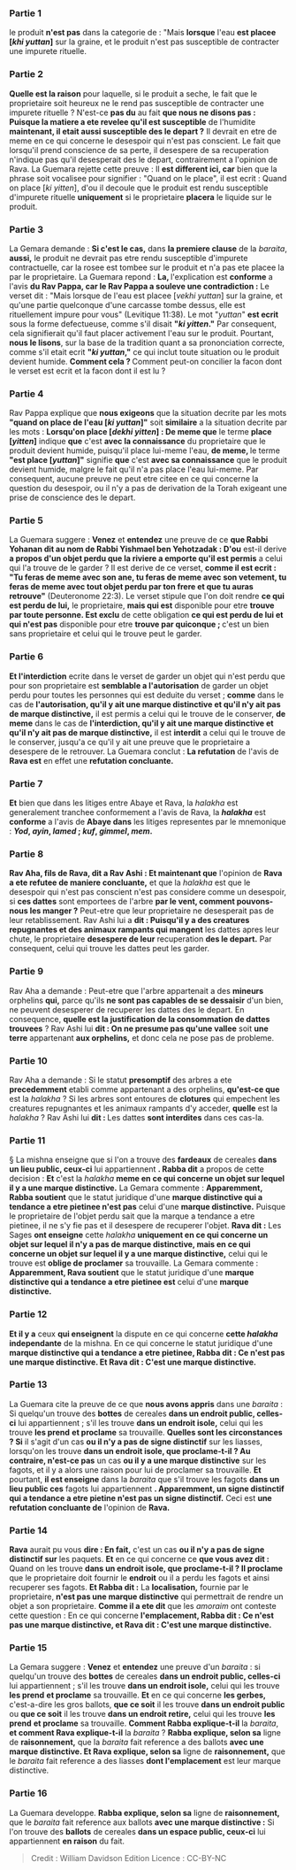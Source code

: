 
### Partie 1
le produit <b>n'est pas</b> dans la categorie de : "Mais <b>lorsque</b> l'eau <b>est placee [<i>khi yuttan</i>]</b> sur la graine, et le produit n'est pas susceptible de contracter une impurete rituelle.

### Partie 2
<b>Quelle est la raison</b> pour laquelle, si le produit a seche, le fait que le proprietaire soit heureux ne le rend pas susceptible de contracter une impurete rituelle ? N'est-ce <b>pas du</b> au fait <b>que nous ne disons pas : Puisque la matiere a ete revelee qu'il est susceptible</b> de l'humidite <b>maintenant, il etait aussi susceptible des le depart ?</b> Il devrait en etre de meme en ce qui concerne le desespoir qui n'est pas conscient. Le fait que lorsqu'il prend conscience de sa perte, il desespere de sa recuperation n'indique pas qu'il desesperait des le depart, contrairement a l'opinion de Rava. La Guemara rejette cette preuve : Il <b>est different ici, car</b> bien que la phrase soit vocalisee pour signifier : "Quand on le place", il est ecrit : Quand on place [<i>ki yitten</i>],</b> d'ou il decoule que le produit est rendu susceptible d'impurete rituelle <b>uniquement</b> si le proprietaire <b>placera</b> le liquide sur le produit.

### Partie 3
La Gemara demande : <b>Si c'est le cas,</b> dans <b>la premiere clause</b> de la <i>baraita</i>, <b>aussi,</b> le produit ne devrait pas etre rendu susceptible d'impurete contractuelle, car la rosee est tombee sur le produit et n'a pas ete placee la par le proprietaire. La Guemara repond : <b>La, </b> l'explication est <b>conforme</b> a l'avis <b>du Rav Pappa, car le Rav Pappa a souleve une contradiction :</b> Le verset dit : "Mais lorsque de l'eau est placee [<i>vekhi yuttan</i>] sur la graine, et qu'une partie quelconque d'une carcasse tombe dessus, elle est rituellement impure pour vous" (Levitique 11:38). Le mot "<i>yuttan</i>" <b>est ecrit</b> sous la forme defectueuse, comme s'il disait <b>"<i>ki yitten</i>."</b> Par consequent, cela signifierait qu'il faut placer activement l'eau sur le produit. Pourtant, <b>nous le lisons</b>, sur la base de la tradition quant a sa prononciation correcte, comme s'il etait ecrit <b>"<i>ki yuttan</i>,"</b> ce qui inclut toute situation ou le produit devient humide. <b>Comment cela ? </b> Comment peut-on concilier la facon dont le verset est ecrit et la facon dont il est lu ?

### Partie 4
Rav Pappa explique que <b>nous exigeons</b> que la situation decrite par les mots <b>"quand on place de l'eau [<i>ki yuttan</i>]"</b> soit <b>similaire</b> a la situation decrite par les mots : <b>Lorsqu'on place [<i>dekhi yitten</i>] : De meme que</b> le terme <b>place [<i>yitten</i>]</b> indique <b>que</b> c'est <b>avec la connaissance</b> du proprietaire que le produit devient humide, puisqu'il place lui-meme l'eau, <b>de meme, </b> le terme <b>"est place [<i>yuttan</i>]"</b> signifie <b>que</b> c'est <b>avec sa connaissance</b> que le produit devient humide, malgre le fait qu'il n'a pas place l'eau lui-meme. Par consequent, aucune preuve ne peut etre citee en ce qui concerne la question du desespoir, ou il n'y a pas de derivation de la Torah exigeant une prise de conscience des le depart.

### Partie 5
La Guemara suggere : <b>Venez</b> et <b>entendez</b> une preuve de ce <b>que Rabbi Yohanan dit au nom de Rabbi Yishmael ben Yehotzadak : D'ou</b> est-il derive <b>a propos d'un objet perdu que la riviere a emporte qu'il est permis</b> a celui qui l'a trouve de le garder ? Il est derive de ce verset, <b>comme il est ecrit : "Tu feras de meme avec son ane, tu feras de meme avec son vetement, tu feras de meme avec tout objet perdu par ton frere et que tu auras retrouve"</b> (Deuteronome 22:3). Le verset stipule que l'on doit rendre <b>ce qui est perdu de lui,</b> le proprietaire, <b>mais qui est</b> disponible pour etre <b>trouve par toute personne. Est exclu</b> de cette obligation <b>ce qui est perdu de lui et qui n'est pas</b> disponible pour etre <b>trouve par quiconque ; </b> c'est un bien sans proprietaire et celui qui le trouve peut le garder.

### Partie 6
<b>Et l'interdiction</b> ecrite dans le verset de garder un objet qui n'est perdu que pour son proprietaire est <b>semblable a l'autorisation</b> de garder un objet perdu pour toutes les personnes qui est deduite du verset ; <b>comme</b> dans le cas de <b>l'autorisation, qu'il y ait une marque distinctive et qu'il n'y ait pas de marque distinctive,</b> il est permis a celui qui le trouve de le conserver, <b>de meme</b> dans le cas de <b>l'interdiction, qu'il y ait une marque distinctive et qu'il n'y ait pas de marque distinctive,</b> il est <b>interdit</b> a celui qui le trouve de le conserver, jusqu'a ce qu'il y ait une preuve que le proprietaire a desespere de le retrouver. La Guemara conclut : <b>La refutation</b> de l'avis de <b>Rava est</b> en effet une <b>refutation concluante.</b>

### Partie 7
<b>Et</b> bien que dans les litiges entre Abaye et Rava, la <i>halakha</i> est generalement tranchee conformement a l'avis de Rava, la <b><i>halakha</i></b> est <b>conforme</b> a l'avis de <b>Abaye dans</b> les litiges representes par le mnemonique : <b><i>Yod</i>, <i>ayin</i>, <i>lamed</i> ; <i>kuf</i>, <i>gimmel</i>, <i>mem</i>.</b>

### Partie 8
<b>Rav Aha, fils de Rava, dit a Rav Ashi : Et maintenant que</b> l'opinion de <b>Rava a ete refutee de maniere concluante,</b> et que la <i>halakha</i> est que le desespoir qui n'est pas conscient n'est pas considere comme un desespoir, si <b>ces dattes</b> sont emportees de l'arbre <b>par le vent, comment pouvons-nous les manger ?</b> Peut-etre que leur proprietaire ne desesperait pas de leur retablissement. Rav Ashi lui a <b>dit : Puisqu'il y a des creatures repugnantes et des animaux rampants qui mangent</b> les dattes apres leur chute, le proprietaire <b>desespere de leur</b> recuperation <b>des le depart.</b> Par consequent, celui qui trouve les dattes peut les garder.

### Partie 9
Rav Aha a demande : Peut-etre que l'arbre appartenait a des <b>mineurs</b> orphelins <b>qui,</b> parce qu'ils <b>ne sont pas capables de se dessaisir</b> d'un bien, ne peuvent desesperer de recuperer les dattes des le depart. En consequence, <b>quelle est la justification de la consommation de dattes trouvees</b> ? Rav Ashi lui <b>dit : On ne presume pas qu'une vallee</b> soit <b>une terre</b> appartenant <b>aux orphelins,</b> et donc cela ne pose pas de probleme.

### Partie 10
Rav Aha a demande : Si le statut <b>presomptif</b> des arbres a ete <b>precedemment</b> etabli comme appartenant a des orphelins, <b>qu'est-ce que</b> est la <i>halakha</i> ? Si les arbres sont entoures de <b>clotures</b> qui empechent les creatures repugnantes et les animaux rampants d'y acceder, <b>quelle</b> est la <i>halakha</i> ? Rav Ashi lui <b>dit : </b> Les dattes <b>sont interdites</b> dans ces cas-la.

### Partie 11
§ La mishna enseigne que si l'on a trouve des <b>fardeaux</b> de cereales <b>dans un lieu public, ceux-ci</b> lui appartiennent <b>. Rabba dit</b> a propos de cette decision : <b>Et</b> c'est la <i>halakha</i> <b>meme en ce qui concerne un objet sur lequel il y a une marque distinctive.</b> La Gemara commente : <b>Apparemment, Rabba soutient</b> que le statut juridique d'une <b>marque distinctive qui a tendance a etre pietinee n'est pas</b> celui d'une <b>marque distinctive.</b> Puisque le proprietaire de l'objet perdu sait que la marque a tendance a etre pietinee, il ne s'y fie pas et il desespere de recuperer l'objet. <b>Rava dit :</b> Les Sages <b>ont enseigne</b> cette <i>halakha</i> <b>uniquement en ce qui concerne un objet sur lequel il n'y a pas de marque distinctive, mais en ce qui concerne un objet sur lequel il y a une marque distinctive,</b> celui qui le trouve est <b>oblige de proclamer</b> sa trouvaille. La Gemara commente : <b>Apparemment, Rava soutient</b> que le statut juridique d'une <b>marque distinctive qui a tendance a etre pietinee est</b> celui d'une <b>marque distinctive.</b>

### Partie 12
<b>Et il y a</b> ceux <b>qui enseignent</b> la dispute en ce qui concerne <b>cette <i>halakha</i> independante</b> de la mishna. En ce qui concerne le statut juridique d'une <b>marque distinctive qui a tendance a etre pietinee, Rabba dit : Ce n'est pas une marque distinctive. Et Rava dit : C'est une marque distinctive.</b>

### Partie 13
La Guemara cite la preuve de ce que <b>nous avons appris</b> dans une <i>baraita</i> : Si quelqu'un trouve des <b>bottes</b> de cereales <b>dans un endroit public, celles-ci</b> lui appartiennent</b> ; s'il les trouve <b>dans un endroit isole,</b> celui qui les trouve <b>les prend</b> <b>et proclame</b> sa trouvaille. <b>Quelles sont les circonstances ? Si</b> il s'agit d'un cas <b>ou il n'y a pas de signe distinctif</b> sur les liasses, lorsqu'on les trouve <b>dans un endroit isole, que proclame-t-il ? Au contraire, n'est-ce pas</b> un cas <b>ou il y a une marque distinctive</b> sur les fagots, et il y a alors une raison pour lui de proclamer sa trouvaille. <b>Et</b> pourtant, <b>il est enseigne</b> dans la <i>baraita</i> que s'il trouve les fagots <b>dans un lieu public ces</b> fagots lui appartiennent <b>. Apparemment, un signe distinctif qui a tendance a etre pietine n'est pas un signe distinctif.</b> Ceci est <b>une refutation concluante de</b> l'opinion de <b>Rava.</b>

### Partie 14
<b>Rava</b> aurait pu vous <b>dire : En fait,</b> c'est un cas <b>ou il n'y a pas de signe distinctif sur</b> les paquets. <b>Et</b> en ce qui concerne ce <b>que vous avez dit :</b> Quand on les trouve <b>dans un endroit isole, que proclame-t-il ? Il proclame</b> que le proprietaire doit fournir le <b>endroit</b> ou il a perdu les fagots et ainsi recuperer ses fagots. <b>Et Rabba dit :</b> La <b>localisation,</b> fournie par le proprietaire, <b>n'est pas une marque distinctive</b> qui permettrait de rendre un objet a son proprietaire. <b>Comme il a ete dit</b> que les <i>amoraim</i> ont conteste cette question : En ce qui concerne <b>l'emplacement, Rabba dit : Ce n'est pas une marque distinctive, et Rava dit : C'est une marque distinctive.</b>

### Partie 15
La Gemara suggere : <b>Venez</b> et <b>entendez</b> une preuve d'un <i>baraita</i> : si quelqu'un trouve des <b>bottes</b> de cereales <b>dans un endroit public, celles-ci</b> lui appartiennent</b> ; s'il les trouve <b>dans un endroit isole,</b> celui qui les trouve <b>les prend</b> <b>et proclame</b> sa trouvaille. <b>Et</b> en ce qui concerne <b>les gerbes,</b> c'est-a-dire les gros ballots, <b>que ce soit</b> il les trouve <b>dans un endroit public</b> ou <b>que ce soit</b> il les trouve <b>dans un endroit retire,</b> celui qui les trouve <b>les prend</b> <b>et proclame</b> sa trouvaille. <b>Comment Rabba explique-t-il</b> la <i>baraita</i>, <b>et comment Rava explique-t-il</b> la <i>baraita</i> ? <b>Rabba explique, selon sa</b> ligne de <b>raisonnement,</b> que la <i>baraita</i> fait reference a des ballots <b>avec une marque distinctive. Et Rava explique, selon sa</b> ligne de <b>raisonnement,</b> que le <i>baraita</i> fait reference a des liasses <b>dont l'emplacement</b> est leur marque distinctive.

### Partie 16
La Guemara developpe. <b>Rabba explique, selon sa</b> ligne de <b>raisonnement,</b> que le <i>baraita</i> fait reference aux ballots <b>avec une marque distinctive :</b> Si l'on trouve des <b>ballots</b> de cereales <b>dans un espace public, ceux-ci</b> lui appartiennent <b>en raison</b> du fait.

>Credit : William Davidson Edition
>Licence : CC-BY-NC